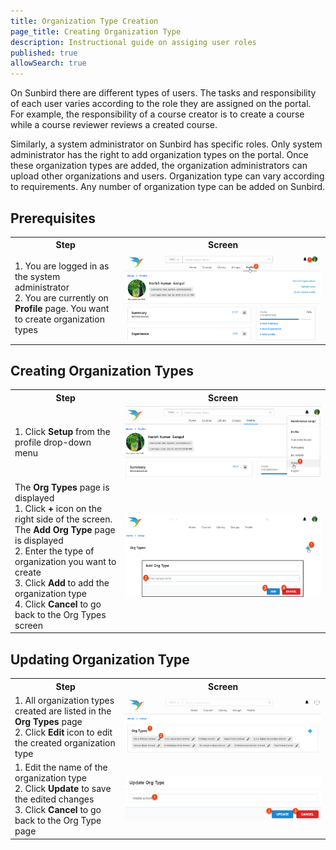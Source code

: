 ```yaml
---
title: Organization Type Creation
page_title: Creating Organization Type
description: Instructional guide on assiging user roles 
published: true
allowSearch: true
---
```


On Sunbird there are different types of users. The tasks and responsibility of each user varies according to the role they are assigned on the portal.
For example, the responsibility of a course creator is to create a course while a course reviewer reviews a created course.

Similarly, a system administrator on Sunbird has specific roles. Only system administrator has the right to add organization types on the portal. Once these organization types are added, the organization administrators can upload other organizations and users. Organization type can vary according to requirements. Any number of organization type can be added on Sunbird. 

## Prerequisites

<table>
  <tr>
    <th style="width:35%;">Step</th>
    <th style="width:65%;">Screen</th>
  </tr>
  <tr>
    <td>1. You are logged in as the system administrator <br>2. You are currently on <b>Profile</b> page. You want to create organization types
      </td>
      <td><img src="features-documentation/images/orgtype_setup01.png"></td>
  </tr>
    </table>

## Creating Organization Types

<table>
  <tr>
    <th style="width:35%;">Step</th>
    <th style="width:65%;">Screen</th>
  </tr>
  <tr>
    <td>1. Click <b>Setup</b> from the profile drop-down menu</td>
     <td><img src="features-documentation/images/orgtype_setup.png"></td>
  </tr>
  <tr>
    <td>The <b>Org Types</b> page is displayed <br>1. Click <b>+</b> icon on the right side of the screen. The <b>Add Org Type</b> page is displayed <br>2. Enter the type of organization you want to create <br>3. Click <b>Add</b> to add the organization type <br>4. Click <b>Cancel</b> to go back to the Org Types screen</td>
      <td><img src="features-documentation/images/orgtype_setup2.png"></td>
  </tr>
    </table>
  
## Updating Organization Type
 
 <table>
  <tr>
    <th style="width:35%;">Step</th>
    <th style="width:65%;">Screen</th>
  </tr>
  <tr>
    <td>1. All organization types created are listed in the <b>Org Types</b> page <br>2. Click <b>Edit</b> icon to edit the created organization type</td>
    <td><img src="features-documentation/images/orgtype_update1.png"></td>
  </tr>
  <tr>
    <td>1. Edit the name of the organization type <br>2. Click <b>Update</b> to save the edited changes <br>3. Click <b>Cancel</b> to go back to the Org Type page</td>
      <td><img src="features-documentation/images/orgtype_update2.png"></td>
  </tr>
    </table>
